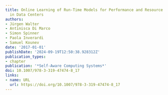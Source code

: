 ```yaml
---
title: Online Learning of Run-Time Models for Performance and Resource Management
  in Data Centers
authors:
- Jürgen Walter
- Antinisca Di Marco
- Simon Spinner
- Paola Inverardi
- Samuel Kounev
date: '2017-01-01'
publishDate: '2024-09-19T12:50:38.928312Z'
publication_types:
- chapter
publication: '*Self-Aware Computing Systems*'
doi: 10.1007/978-3-319-47474-8_17
links:
- name: URL
  url: https://doi.org/10.1007/978-3-319-47474-8_17
---
```

